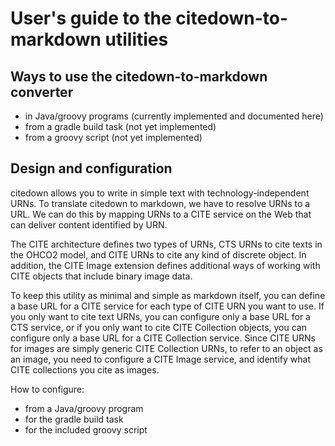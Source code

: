 # User's guide to the citedown-to-markdown utilities #


## Ways to use the citedown-to-markdown converter ##

- in Java/groovy programs (currently implemented and documented here)
- from a gradle build task (not yet implemented)
- from a groovy script (not yet implemented)


## Design and configuration ##

citedown allows you to write in simple text with technology-independent URNs.  To translate citedown to markdown, we have to resolve URNs to a URL.  We can do this by mapping URNs to a CITE service on the Web that can deliver content identified by URN.  

The CITE architecture defines two types of URNs, CTS URNs to cite texts in the OHCO2 model, and CITE URNs to cite any kind of discrete object.  In addition, the CITE Image extension defines additional ways of working with CITE objects that include binary image data.

To keep this utility as minimal and simple as markdown itself, you can define a base URL for a CITE service for each type of CITE URN you want to use.  If you only want to cite text URNs, you can configure only a base URL for a CTS service, or if you only want to cite CITE Collection objects, you can configure only a base URL for a CITE Collection service.  Since CITE URNs for images are simply generic CITE Collection URNs, to refer to an object as an image, you need to configure  a CITE Image service, and identify what CITE collections you cite as images.

How to configure:

- from a Java/groovy program
- for the gradle build task
- for the included groovy script
